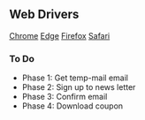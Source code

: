 ## Web Drivers
[Chrome](https://sites.google.com/a/chromium.org/chromedriver/downloads)
[Edge](https://developer.microsoft.com/en-us/microsoft-edge/tools/webdriver/)
[Firefox](https://github.com/mozilla/geckodriver/releases)
[Safari](https://webkit.org/blog/6900/webdriver-support-in-safari-10/)

### To Do
- Phase 1: Get temp-mail email
- Phase 2: Sign up to news letter
- Phase 3: Confirm email
- Phase 4: Download coupon
